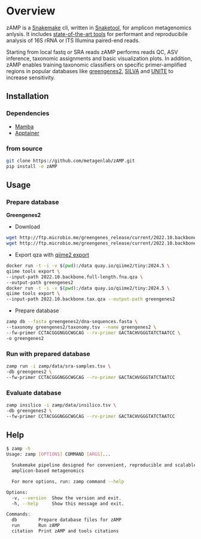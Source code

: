
# Overview
zAMP is a [Snakemake](https://github.com/snakemake/snakemake) cli, written in [Snaketool](https://github.com/beardymcjohnface/Snaketool), for amplicon metagenomics anlysis. It includes [state-of-the-art tools](zamp/zamp.CITATION) for performant and reproducibile analysis of 16S rRNA or ITS Illumina paired-end reads. 

Starting from local fastq or SRA reads zAMP performs reads QC, ASV inference, taxonomic assignments and basic visualization plots. In addition, zAMP enables training taxonomic classifiers on specific primer-amplified regions in popular databases like [greengenes2](https://greengenes2.ucsd.edu/), [SILVA](https://www.arb-silva.de/) and [UNITE](https://unite.ut.ee/) to increase sensitivity.

## Installation

### Dependencies

* [Mamba](https://github.com/conda-forge/miniforge)
* [Apptainer](https://github.com/apptainer/apptainer/blob/main/INSTALL.md)

### from source
```sh
git clone https://github.com/metagenlab/zAMP.git
pip install -e zAMP
```

## Usage

### Prepare database

**Greengenes2**

* Download

```sh
wget http://ftp.microbio.me/greengenes_release/current/2022.10.backbone.full-length.fna.qza
wget http://ftp.microbio.me/greengenes_release/current/2022.10.backbone.tax.qza
```

* Export qza with [qiime2 export](https://docs.qiime2.org/2024.5/tutorials/exporting/)
```sh
docker run -t -i -v $(pwd):/data quay.io/qiime2/tiny:2024.5 \
qiime tools export \
--input-path 2022.10.backbone.full-length.fna.qza \
--output-path greengenes2
docker run -t -i -v $(pwd):/data quay.io/qiime2/tiny:2024.5 \
qiime tools export \
--input-path 2022.10.backbone.tax.qza --output-path greengenes2
```

* Prepare database 

```sh
zamp db --fasta greengenes2/dna-sequences.fasta \
--taxonomy greengenes2/taxonomy.tsv --name greengenes2 \
--fw-primer CCTACGGGNGGCWGCAG --rv-primer GACTACHVGGGTATCTAATCC \
-o greengenes2
```

### Run with prepared database
```sh
zamp run -i zamp/data/sra-samples.tsv \
-db greengenes2 \
--fw-primer CCTACGGGNGGCWGCAG --rv-primer GACTACHVGGGTATCTAATCC 
```

### Evaluate database
```sh
zamp insilico -i zamp/data/insilico.tsv \
-db greengenes2 \
--fw-primer CCTACGGGNGGCWGCAG --rv-primer GACTACHVGGGTATCTAATCC 
```

## Help
```sh
$ zamp -h
Usage: zamp [OPTIONS] COMMAND [ARGS]...

  Snakemake pipeline designed for convenient, reproducible and scalable
  amplicon-based metagenomics

  For more options, run: zamp command --help

Options:
  -v, --version  Show the version and exit.
  -h, --help     Show this message and exit.

Commands:
  db        Prepare database files for zAMP
  run       Run zAMP
  citation  Print zAMP and tools citations
```

